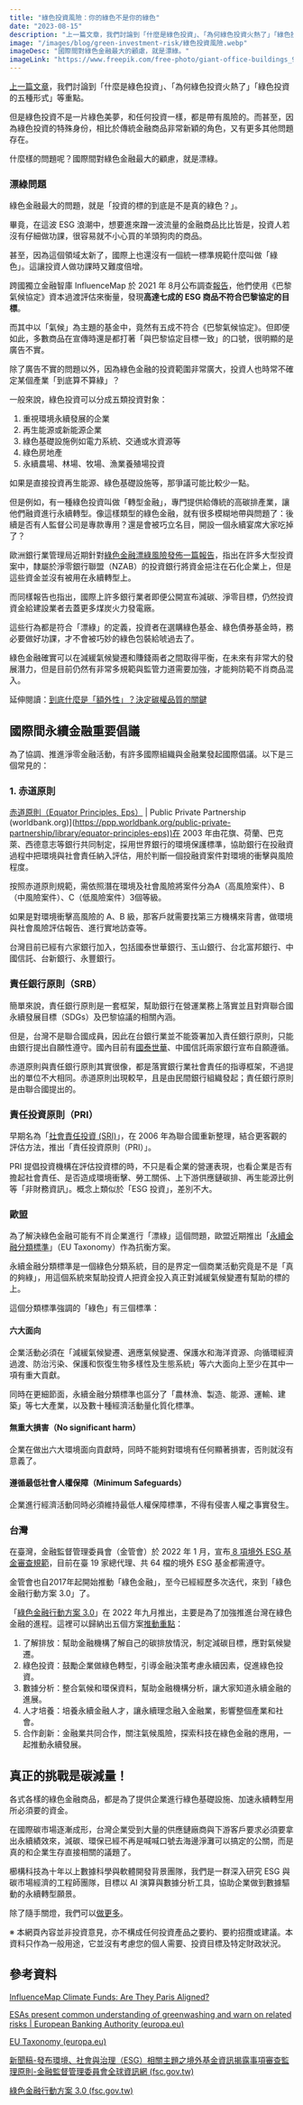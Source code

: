 ```yaml
---
title: "綠色投資風險：你的綠色不是你的綠色"
date: "2023-08-15"
description: "上一篇文章，我們討論到「什麼是綠色投資」、「為何綠色投資火熱了」「綠色投資的五種形式」等重點。但是綠色投資不是一片綠色美夢，和任何投資一樣，都是帶有風險的。而甚至，因為綠色投資的特殊身份，相比於傳統金融商品非常新穎的角色，又有更多其他問題存在。什麼樣的問題呢？國際間對綠色金融最大的顧慮，就是漂綠。"
image: "/images/blog/green-investment-risk/綠色投資風險.webp"
imageDesc: "國際間對綠色金融最大的顧慮，就是漂綠。"
imageLink: "https://www.freepik.com/free-photo/giant-office-buildings_993239.htm#query=green%20finance&position=30&from_view=search&track=ais"
---
```


<p><a href="https://combogic.com/green-investment">上一篇文章</a>，我們討論到「什麼是綠色投資」、「為何綠色投資火熱了」「綠色投資的五種形式」等重點。</p>
<p>但是綠色投資不是一片綠色美夢，和任何投資一樣，都是帶有風險的。而甚至，因為綠色投資的特殊身份，相比於傳統金融商品非常新穎的角色，又有更多其他問題存在。</p>
<p>什麼樣的問題呢？國際間對綠色金融最大的顧慮，就是漂綠。</p>
<h3 id="-">漂綠問題</h3>
<p>綠色金融最大的問題，就是「投資的標的到底是不是真的綠色？」。</p>
<p>畢竟，在這波 ESG 浪潮中，想要進來蹭一波流量的金融商品比比皆是，投資人若沒有仔細做功課，很容易就不小心買的羊頭狗肉的商品。</p>
<p>甚至，因為這個領域太新了，國際上也還沒有一個統一標準規範什麼叫做「綠色」。這讓投資人做功課時又難度倍增。</p>
<p>跨國獨立金融智庫 InfluenceMap 於 2021 年 8月公布調查<a href="https://influencemap.org/report/Climate-Funds-Are-They-Paris-Aligned-3eb83347267949847084306dae01c7b0">報告</a>，他們使用《巴黎氣候協定》資本過渡評估來衡量，發現<strong>高達七成的 ESG 商品不符合巴黎協定的目標</strong>。</p>
<p>而其中以「氣候」為主題的基金中，竟然有五成不符合《巴黎氣候協定》。但即便如此，多數商品在宣傳時還是都打著「與巴黎協定目標一致」的口號，很明顯的是廣告不實。</p>
<p>除了廣告不實的問題以外，因為綠色金融的投資範圍非常廣大，投資人也時常不確定某個產業「到底算不算綠」？</p>
<p>一般來說，綠色投資可以分成五類投資對象：</p>
<ol>
<li>重視環境永續發展的企業</li>
<li>再生能源或新能源企業</li>
<li>綠色基礎設施例如電力系統、交通或水資源等</li>
<li>綠色房地產</li>
<li>永續農場、林場、牧場、漁業養殖場投資</li>
</ol>
<p>如果是直接投資再生能源、綠色基礎設施等，那爭議可能比較少一點。</p>
<p>但是例如，有一種綠色投資叫做「轉型金融」，專門提供給傳統的高碳排產業，讓他們融資進行永續轉型。像這樣類型的綠色金融，就有很多模糊地帶與問題了：後續是否有人監督公司是專款專用？還是會被巧立名目，開設一個永續宴席大家吃掉了？</p>
<p>歐洲銀行業管理局近期針對<a href="https://www.eba.europa.eu/esas-present-common-understanding-greenwashing-and-warn-related-risks">綠色金融漂綠風險發佈一篇報告</a>，指出在許多大型投資案中，隸屬於淨零銀行聯盟（NZAB）的投資銀行將資金挹注在石化企業上，但是這些資金並沒有被用在永續轉型上。</p>
<p>而同樣報告也指出，國際上許多銀行業者即便公開宣布減碳、淨零目標，仍然投資資金給建設業者去蓋更多煤炭火力發電廠。</p>
<p>這些行為都是符合「漂綠」的定義，投資者在選購綠色基金、綠色債券基金時，務必要做好功課，才不會被巧妙的綠色包裝給唬過去了。</p>
<p>綠色金融確實可以在減緩氣候變遷和賺錢兩者之間取得平衡，在未來有非常大的發展潛力，但是目前仍然有非常多規範與監管力道需要加強，才能夠防範不肖商品混入。</p>
<p>延伸閱讀：<a href="./what-is-additionality">到底什麼是「額外性」？決定碳權品質的關鍵</a></p>
<h2 id="-">國際間永續金融重要倡議</h2>
<p>為了協調、推進淨零金融活動，有許多國際組織與金融業發起國際倡議。以下是三個常見的：</p>
<h3 id="1-">1. 赤道原則</h3>
<p><a href="https://equator-principles.com/">赤道原則（Equator Principles, Eps）</a> | Public Private Partnership (worldbank.org)](<a href="https://ppp.worldbank.org/public-private-partnership/library/equator-principles-eps">https://ppp.worldbank.org/public-private-partnership/library/equator-principles-eps))在</a> 2003 年由花旗、荷蘭、巴克萊、西德意志等銀行共同制定，採用世界銀行的環境保護標準，協助銀行在投融資過程中把環境與社會責任納入評估，用於判斷一個投融資案件對環境的衝擊與風險程度。</p>
<p>按照赤道原則規範，需依照潛在環境及社會風險將案件分為A（高風險案件）、B（中風險案件）、C（低風險案件）3個等級。 </p>
<p>如果是對環境衝擊高風險的 A、B 級，那客戶就需要找第三方機構來背書，做環境與社會風險評估報告、進行實地訪查等。</p>
<p>台灣目前已經有六家銀行加入，包括國泰世華銀行、玉山銀行、台北富邦銀行、中國信託、台新銀行、永豐銀行。</p>
<h3 id="-srb-">責任銀行原則（SRB）</h3>
<p>簡單來說，責任銀行原則是一套框架，幫助銀行在營運業務上落實並且對齊聯合國永續發展目標（SDGs）及巴黎協議的相關內涵。</p>
<p>但是，台灣不是聯合國成員，因此在台銀行業並不能簽署加入責任銀行原則，只能由銀行提出自願性遵守。國內目前有<a href="https://www.cathaybk.com.tw/cathaybk/csr/downloads/2020_PRB_Implementation_Report.pdf">國泰世華</a>、中國信託兩家銀行宣布自願遵循。</p>
<p>赤道原則與責任銀行原則其實很像，都是落實銀行業社會責任的指導框架，不過提出的單位不大相同。赤道原則出現較早，且是由民間銀行組織發起；責任銀行原則是由聯合國提出的。</p>
<h3 id="-pri-">責任投資原則（PRI）</h3>
<p>早期名為「<a href="./esg-history">社會責任投資 (SRI)</a>」，在 2006 年為聯合國重新整理，結合更客觀的評估方法，推出「責任投資原則（PRI）」。</p>
<p>PRI 提倡投資機構在評估投資標的時，不只是看企業的營運表現，也看企業是否有擔起社會責任、是否造成環境衝擊、勞工關係、上下游供應鏈碳排、再生能源比例等「非財務資訊」。概念上類似於「ESG 投資」，差別不大。</p>
<h3 id="-">歐盟</h3>
<p>為了解決綠色金融可能有不肖企業進行「漂綠」這個問題，歐盟近期推出「<a href="https://joint-research-centre.ec.europa.eu/scientific-activities-z/sustainable-finance/eu-taxonomy_en">永續金融分類標準</a>」（EU Taxonomy）作為抗衡方案。</p>
<p>永續金融分類標準是一個綠色分類系統，目的是界定一個商業活動究竟是不是「真的夠綠」，用這個系統來幫助投資人把資金投入真正對減緩氣候變遷有幫助的標的上。</p>
<p>這個分類標準強調的「綠色」有三個標準：</p>
<h4 id="-">六大面向</h4>
<p>企業活動必須在「減緩氣候變遷、適應氣候變遷、保護水和海洋資源、向循環經濟過渡、防治污染、保護和恢復生物多樣性及生態系統」等六大面向上至少在其中一項有重大貢獻。</p>
<p>同時在更細節面，永續金融分類標準也區分了「農林漁、製造、能源、運輸、建築」等七大產業，以及數十種經濟活動量化質化標準。</p>
<h4 id="-no-significant-harm-">無重大損害（No significant harm）</h4>
<p>企業在做出六大環境面向貢獻時，同時不能夠對環境有任何顯著損害，否則就沒有意義了。</p>
<h4 id="-minimum-safeguards-">遵循最低社會人權保障（Minimum Safeguards）</h4>
<p>企業進行經濟活動同時必須維持最低人權保障標準，不得有侵害人權之事實發生。</p>
<h3 id="-">台灣</h3>
<p>在臺灣，金融監督管理委員會（金管會）於 2022 年 1 月，宣布<a href="https://www.fsc.gov.tw/ch/home.jsp?id=96&amp;parentpath=0&amp;mcustomize=news_view.jsp&amp;dataserno=202201120004&amp;dtable=News"> 8 項境外 ESG 基金審查規範</a>，目前在臺 19 家總代理、共 64 檔的境外 ESG 基金都需遵守。</p>
<p>金管會也自2017年起開始推動「綠色金融」，至今已經經歷多次迭代，來到「綠色金融行動方案 3.0」了。</p>
<p>「<a href="https://www.fsc.gov.tw/websitedowndoc?file=chfsc/202209281336330.pdf&amp;filedisplay=%E7%B6%A0%E8%89%B2%E9%87%91%E8%9E%8D%E8%A1%8C%E5%8B%95%E6%96%B9%E6%A1%883.0.pdf">綠色金融行動方案 3.0</a>」在 2022 年九月推出，主要是為了加強推進台灣在綠色金融的進程。這裡可以歸納出五個方案<a href="https://www.fsc.gov.tw/uploaddowndoc?file=news/202209261525011.pdf&amp;filedisplay=%E6%87%B6%E4%BA%BA%E5%8C%85.pdf&amp;flag=doc">推動重點</a>：</p>
<ol>
<li>了解排放：幫助金融機構了解自己的碳排放情況，制定減碳目標，應對氣候變遷。</li>
<li>綠色投資：鼓勵企業做綠色轉型，引導金融決策考慮永續因素，促進綠色投資。</li>
<li>數據分析：整合氣候和環保資料，幫助金融機構分析，讓大家知道永續金融的進展。</li>
<li>人才培養：培養永續金融人才，讓永續理念融入金融業，影響整個產業和社會。</li>
<li>合作創新：金融業共同合作，關注氣候風險，探索科技在綠色金融的應用，一起推動永續發展。</li>
</ol>
<h2 id="-">真正的挑戰是碳減量！</h2>
<p>各式各樣的綠色金融商品，都是為了提供企業進行綠色基礎設施、加速永續轉型用所必須要的資金。</p>
<p>在國際碳市場逐漸成形，台灣企業受到大量的供應鏈廠商與下游客戶要求必須要拿出永續績效來，減碳、環保已經不再是喊喊口號去海邊淨灘可以搞定的公關，而是真的和企業生存直接相關的議題了。</p>
<p>櫛構科技為十年以上數據科學與軟體開發背景團隊，我們是一群深入研究 ESG 與碳市場經濟的工程師團隊，目標以 AI 演算與數據分析工具，協助企業做到數據驅動的永續轉型願景。</p>
<p>除了隨手關燈，我們可以<a href="https://combogic.com/">做更多</a>。</p>
<p>※ 本網頁內容並非投資意見，亦不構成任何投資產品之要約、要約招攬或建議。本資料只作為一般用途，它並沒有考慮您的個人需要、投資目標及特定財政狀況。</p>
<h2 id="-">參考資料</h2>
<p><a href="https://influencemap.org/report/Climate-Funds-Are-They-Paris-Aligned-3eb83347267949847084306dae01c7b0">InfluenceMap Climate Funds: Are They Paris Aligned?</a></p>
<p><a href="https://www.eba.europa.eu/esas-present-common-understanding-greenwashing-and-warn-related-risks">ESAs present common understanding of greenwashing and warn on related risks | European Banking Authority (europa.eu)</a></p>
<p><a href="https://joint-research-centre.ec.europa.eu/scientific-activities-z/sustainable-finance/eu-taxonomy_en">EU Taxonomy (europa.eu)</a></p>
<p><a href="https://www.fsc.gov.tw/ch/home.jsp?id=96&amp;parentpath=0&amp;mcustomize=news_view.jsp&amp;dataserno=202201120004&amp;dtable=News">新聞稿-發布環境、社會與治理（ESG）相關主題之境外基金資訊揭露事項審查監理原則-金融監督管理委員會全球資訊網 (fsc.gov.tw)</a></p>
<p><a href="https://www.fsc.gov.tw/websitedowndoc?file=chfsc/202209281336330.pdf&amp;filedisplay=%E7%B6%A0%E8%89%B2%E9%87%91%E8%9E%8D%E8%A1%8C%E5%8B%95%E6%96%B9%E6%A1%883.0.pdf">綠色金融行動方案 3.0 (fsc.gov.tw)</a></p>


